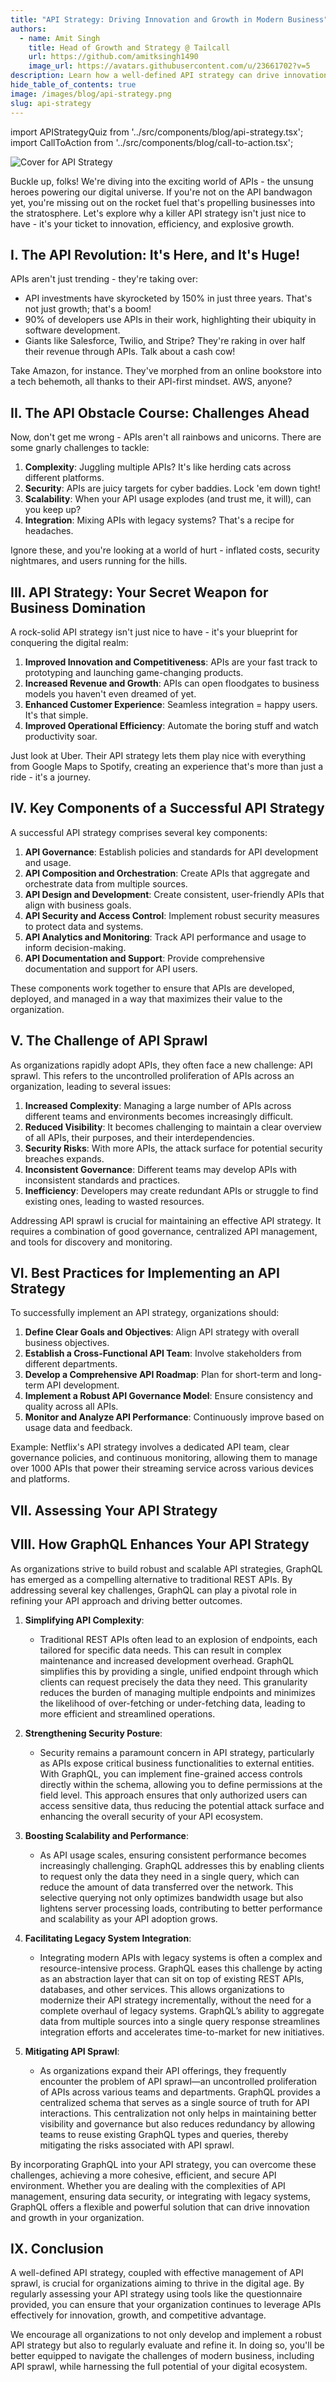 ```yaml
---
title: "API Strategy: Driving Innovation and Growth in Modern Business"
authors:
  - name: Amit Singh
    title: Head of Growth and Strategy @ Tailcall
    url: https://github.com/amitksingh1490
    image_url: https://avatars.githubusercontent.com/u/23661702?v=5
description: Learn how a well-defined API strategy can drive innovation, improve efficiency, and create new opportunities for growth in modern businesses.
hide_table_of_contents: true
image: /images/blog/api-strategy.png
slug: api-strategy
---
```


import APIStrategyQuiz from '../src/components/blog/api-strategy.tsx';
import CallToAction from '../src/components/blog/call-to-action.tsx';

![Cover for API Strategy](../static/images/blog/api-strategy.png)

Buckle up, folks! We're diving into the exciting world of APIs - the unsung heroes powering our digital universe. If you're not on the API bandwagon yet, you're missing out on the rocket fuel that's propelling businesses into the stratosphere. Let's explore why a killer API strategy isn't just nice to have - it's your ticket to innovation, efficiency, and explosive growth.

<!-- truncate -->

## I. The API Revolution: It's Here, and It's Huge!

APIs aren't just trending - they're taking over:

- API investments have skyrocketed by 150% in just three years. That's not just growth; that's a boom!
- 90% of developers use APIs in their work, highlighting their ubiquity in software development.
- Giants like Salesforce, Twilio, and Stripe? They're raking in over half their revenue through APIs. Talk about a cash cow!

Take Amazon, for instance. They've morphed from an online bookstore into a tech behemoth, all thanks to their API-first mindset. AWS, anyone?

## II. The API Obstacle Course: Challenges Ahead

Now, don't get me wrong - APIs aren't all rainbows and unicorns. There are some gnarly challenges to tackle:

1. **Complexity**: Juggling multiple APIs? It's like herding cats across different platforms.
2. **Security**: APIs are juicy targets for cyber baddies. Lock 'em down tight!
3. **Scalability**: When your API usage explodes (and trust me, it will), can you keep up?
4. **Integration**: Mixing APIs with legacy systems? That's a recipe for headaches.

Ignore these, and you're looking at a world of hurt - inflated costs, security nightmares, and users running for the hills.

## III. API Strategy: Your Secret Weapon for Business Domination

A rock-solid API strategy isn't just nice to have - it's your blueprint for conquering the digital realm:

1. **Improved Innovation and Competitiveness**: APIs are your fast track to prototyping and launching game-changing products.
2. **Increased Revenue and Growth**: APIs can open floodgates to business models you haven't even dreamed of yet.
3. **Enhanced Customer Experience**: Seamless integration = happy users. It's that simple.
4. **Improved Operational Efficiency**: Automate the boring stuff and watch productivity soar.

Just look at Uber. Their API strategy lets them play nice with everything from Google Maps to Spotify, creating an experience that's more than just a ride - it's a journey.

## IV. Key Components of a Successful API Strategy

A successful API strategy comprises several key components:

1. **API Governance**: Establish policies and standards for API development and usage.
2. **API Composition and Orchestration**: Create APIs that aggregate and orchestrate data from multiple sources.
3. **API Design and Development**: Create consistent, user-friendly APIs that align with business goals.
4. **API Security and Access Control**: Implement robust security measures to protect data and systems.
5. **API Analytics and Monitoring**: Track API performance and usage to inform decision-making.
6. **API Documentation and Support**: Provide comprehensive documentation and support for API users.

These components work together to ensure that APIs are developed, deployed, and managed in a way that maximizes their value to the organization.

## V. The Challenge of API Sprawl

As organizations rapidly adopt APIs, they often face a new challenge: API sprawl. This refers to the uncontrolled proliferation of APIs across an organization, leading to several issues:

1. **Increased Complexity**: Managing a large number of APIs across different teams and environments becomes increasingly difficult.
2. **Reduced Visibility**: It becomes challenging to maintain a clear overview of all APIs, their purposes, and their interdependencies.
3. **Security Risks**: With more APIs, the attack surface for potential security breaches expands.
4. **Inconsistent Governance**: Different teams may develop APIs with inconsistent standards and practices.
5. **Inefficiency**: Developers may create redundant APIs or struggle to find existing ones, leading to wasted resources.

Addressing API sprawl is crucial for maintaining an effective API strategy. It requires a combination of good governance, centralized API management, and tools for discovery and monitoring.

## VI. Best Practices for Implementing an API Strategy

To successfully implement an API strategy, organizations should:

1. **Define Clear Goals and Objectives**: Align API strategy with overall business objectives.
2. **Establish a Cross-Functional API Team**: Involve stakeholders from different departments.
3. **Develop a Comprehensive API Roadmap**: Plan for short-term and long-term API development.
4. **Implement a Robust API Governance Model**: Ensure consistency and quality across all APIs.
5. **Monitor and Analyze API Performance**: Continuously improve based on usage data and feedback.

Example: Netflix's API strategy involves a dedicated API team, clear governance policies, and continuous monitoring, allowing them to manage over 1000 APIs that power their streaming service across various devices and platforms.

## VII. Assessing Your API Strategy

<APIStrategyQuiz />

## VIII. How GraphQL Enhances Your API Strategy

As organizations strive to build robust and scalable API strategies, GraphQL has emerged as a compelling alternative to traditional REST APIs. By addressing several key challenges, GraphQL can play a pivotal role in refining your API approach and driving better outcomes.

1. **Simplifying API Complexity**:

   - Traditional REST APIs often lead to an explosion of endpoints, each tailored for specific data needs. This can result in complex maintenance and increased development overhead. GraphQL simplifies this by providing a single, unified endpoint through which clients can request precisely the data they need. This granularity reduces the burden of managing multiple endpoints and minimizes the likelihood of over-fetching or under-fetching data, leading to more efficient and streamlined operations.

2. **Strengthening Security Posture**:

   - Security remains a paramount concern in API strategy, particularly as APIs expose critical business functionalities to external entities. With GraphQL, you can implement fine-grained access controls directly within the schema, allowing you to define permissions at the field level. This approach ensures that only authorized users can access sensitive data, thus reducing the potential attack surface and enhancing the overall security of your API ecosystem.

3. **Boosting Scalability and Performance**:

   - As API usage scales, ensuring consistent performance becomes increasingly challenging. GraphQL addresses this by enabling clients to request only the data they need in a single query, which can reduce the amount of data transferred over the network. This selective querying not only optimizes bandwidth usage but also lightens server processing loads, contributing to better performance and scalability as your API adoption grows.

4. **Facilitating Legacy System Integration**:

   - Integrating modern APIs with legacy systems is often a complex and resource-intensive process. GraphQL eases this challenge by acting as an abstraction layer that can sit on top of existing REST APIs, databases, and other services. This allows organizations to modernize their API strategy incrementally, without the need for a complete overhaul of legacy systems. GraphQL’s ability to aggregate data from multiple sources into a single query response streamlines integration efforts and accelerates time-to-market for new initiatives.

5. **Mitigating API Sprawl**:
   - As organizations expand their API offerings, they frequently encounter the problem of API sprawl—an uncontrolled proliferation of APIs across various teams and departments. GraphQL provides a centralized schema that serves as a single source of truth for API interactions. This centralization not only helps in maintaining better visibility and governance but also reduces redundancy by allowing teams to reuse existing GraphQL types and queries, thereby mitigating the risks associated with API sprawl.

By incorporating GraphQL into your API strategy, you can overcome these challenges, achieving a more cohesive, efficient, and secure API environment. Whether you are dealing with the complexities of API management, ensuring data security, or integrating with legacy systems, GraphQL offers a flexible and powerful solution that can drive innovation and growth in your organization.

<CallToAction
title="Discover future of GraphQL"
subtitle= "Try Tailcall today"
buttonText="Get Started"
backgroundImageSrc="/icons/basic/bg-tailcall.svg"
/>

## IX. Conclusion

A well-defined API strategy, coupled with effective management of API sprawl, is crucial for organizations aiming to thrive in the digital age. By regularly assessing your API strategy using tools like the questionnaire provided, you can ensure that your organization continues to leverage APIs effectively for innovation, growth, and competitive advantage.

We encourage all organizations to not only develop and implement a robust API strategy but also to regularly evaluate and refine it. In doing so, you'll be better equipped to navigate the challenges of modern business, including API sprawl, while harnessing the full potential of your digital ecosystem.
